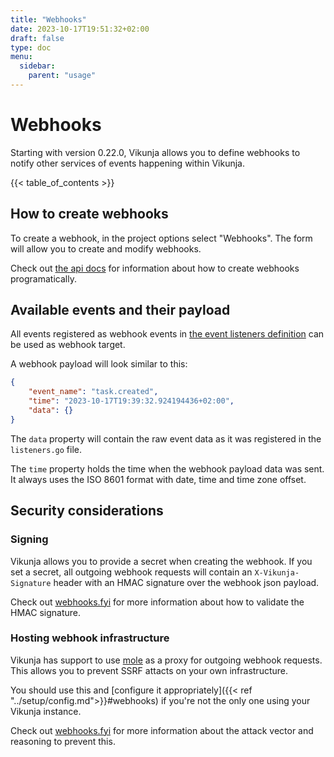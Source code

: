 ```yaml
---
title: "Webhooks"
date: 2023-10-17T19:51:32+02:00
draft: false
type: doc
menu:
  sidebar:
    parent: "usage"
---
```


# Webhooks

Starting with version 0.22.0, Vikunja allows you to define webhooks to notify other services of events happening within Vikunja.

{{< table_of_contents >}}

## How to create webhooks

To create a webhook, in the project options select "Webhooks". The form will allow you to create and modify webhooks.

Check out [the api docs](https://try.vikunja.io/api/v1/docs#tag/webhooks) for information about how to create webhooks programatically.

## Available events and their payload

All events registered as webhook events in [the event listeners definition](https://kolaente.dev/vikunja/api/src/branch/main/pkg/models/listeners.go#L69) can be used as webhook target.

A webhook payload will look similar to this:

```json
{
	"event_name": "task.created",
	"time": "2023-10-17T19:39:32.924194436+02:00",
	"data": {}
}
```

The `data` property will contain the raw event data as it was registered in the `listeners.go` file.

The `time` property holds the time when the webhook payload data was sent.
It always uses the ISO 8601 format with date, time and time zone offset.

## Security considerations

### Signing

Vikunja allows you to provide a secret when creating the webhook.
If you set a secret, all outgoing webhook requests will contain an `X-Vikunja-Signature` header with an HMAC signature over the webhook json payload.

Check out [webhooks.fyi](https://webhooks.fyi/security/hmac) for more information about how to validate the HMAC signature.

### Hosting webhook infrastructure

Vikunja has support to use [mole](https://github.com/frain-dev/mole) as a proxy for outgoing webhook requests.
This allows you to prevent SSRF attacts on your own infrastructure.

You should use this and [configure it appropriately]({{< ref "../setup/config.md">}}#webhooks) if you're not the only one using your Vikunja instance.

Check out [webhooks.fyi](https://webhooks.fyi/best-practices/webhook-providers#implement-security-on-egress-communication) for more information about the attack vector and reasoning to prevent this.

